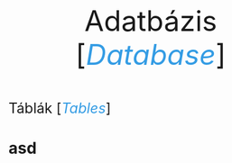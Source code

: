<p class="title"> Adatbázis [<span class="mark">Database</span>]</p>

<p class="alt-title"> Táblák [<span class="mark">Tables</span>]</p>

# asd

#
<style>
.title
{
    font-size: 50px;
    text-align: center;
}

.alt-title 
{
    font-size: 25px;
}

.mark 
{
    color: #349ce4;
    font-style: italic;
}
</style>